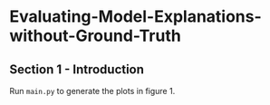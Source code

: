 # Evaluating-Model-Explanations-without-Ground-Truth

## Section 1 - Introduction

Run `main.py` to generate the plots in figure 1.
